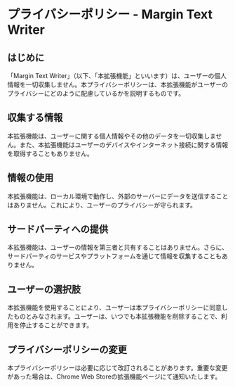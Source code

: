 # プライバシーポリシー - Margin Text Writer

## はじめに

「Margin Text Writer」（以下、「本拡張機能」といいます）は、ユーザーの個人情報を一切収集しません。本プライバシーポリシーは、本拡張機能がユーザーのプライバシーにどのように配慮しているかを説明するものです。

## 収集する情報

本拡張機能は、ユーザーに関する個人情報やその他のデータを一切収集しません。また、本拡張機能はユーザーのデバイスやインターネット接続に関する情報を取得することもありません。

## 情報の使用

本拡張機能は、ローカル環境で動作し、外部のサーバーにデータを送信することはありません。これにより、ユーザーのプライバシーが守られます。

## サードパーティへの提供

本拡張機能は、ユーザーの情報を第三者と共有することはありません。さらに、サードパーティのサービスやプラットフォームを通じて情報を収集することもありません。

## ユーザーの選択肢

本拡張機能を使用することにより、ユーザーは本プライバシーポリシーに同意したものとみなされます。ユーザーは、いつでも本拡張機能を削除することで、利用を停止することができます。

## プライバシーポリシーの変更

本プライバシーポリシーは必要に応じて改訂されることがあります。重要な変更があった場合は、Chrome Web Storeの拡張機能ページにて通知いたします。
